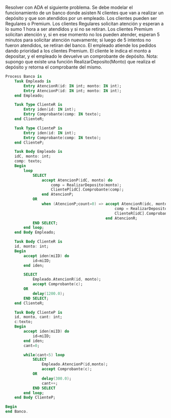 Resolver con ADA el siguiente problema. Se debe modelar el funcionamiento de un banco donde asisten N clientes que van a realizar un depósito y que son atendidos por un empleado. Los clientes pueden ser Regulares o Premium. Los clientes Regulares solicitan atención y esperan a lo sumo 1 hora a ser atendidos y si no se retiran. Los clientes Premium solicitan atención y, si en ese momento no los pueden atender, esperan 5 minutos para solicitar atención nuevamente; si luego de 5 intentos no fueron atendidos, se retiran del banco. El empleado atiende los pedidos dando prioridad a los clientes Premium. El cliente le indica el monto a depositar, y el empleado le devuelve un comprobante de depósito.
    Nota: supongo que existe una función RealizarDeposito(Monto) que realiza el depósito y retorna el comprobante del mismo.

``` ada
Process Banco is
    Task Empleado is
        Entry AtencionR(id: IN int; monto: IN int);
        Entry AtencionP(id: IN int; monto: IN int);
    end Empleado;

    Task Type ClienteR is
        Entry iden(id: IN int);
        Entry Comprobante(comp: IN texto);
    end ClienteR;

    Task Type ClienteP is
        Entry iden(id: IN int);
        Entry Comprobante(comp: IN texto);
    end ClienteP;

    Task Body Empleado is
    idC, monto: int;
    comp: texto;
    Begin
        loop
            SELECT
                accept AtencionP(idC, monto) do
                    comp = RealizarDeposito(monto);
                    ClienteP[idC].Comprobante(comp);
                end AtencionP;
            OR
                when (AtencionP;count=0) => accept AtencionR(idc, monto) do
                                                comp = RealizarDeposito(monto);
                                                ClienteR[idC].Comprobante(comp);
                                            end AtencionR;
            END SELECT;
        end loop;
    end Body Empleado;

    Task Body ClienteR is
    id, monto: int;
    Begin
        accept iden(miID) do
            id=miID;
        end iden;

        SELECT
            Empleado.AtencionR(id, monto);
            accept Comprobante(c);
        OR
            delay(1200.0);
        END SELECT;
    end ClienteR;

    Task Body ClienteP is
    id, monto, cant: int;
    c:texto;
    Begin
        accept iden(miID) do
            id=miID;
        end iden;
        cant=0;

        while(cant<5) loop
            SELECT
                Empleado.AtencionP(id,monto);
                accept Comprobante(c);
            OR
                delay(300.0);
                cant++;
            END SELECT
        end loop;
    end Body ClienteP;

Begin
end Banco.
```